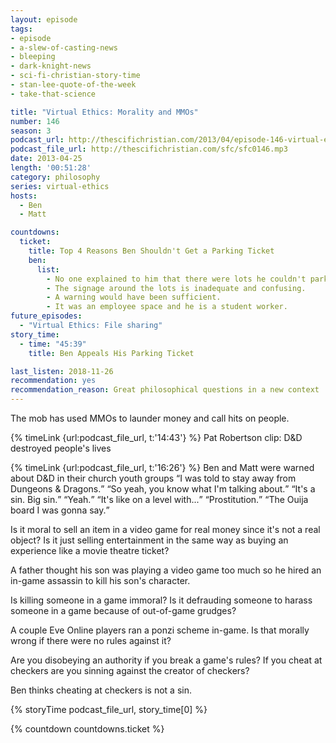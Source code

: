 ```yaml
---
layout: episode
tags:
- episode
- a-slew-of-casting-news
- bleeping
- dark-knight-news
- sci-fi-christian-story-time
- stan-lee-quote-of-the-week
- take-that-science

title: "Virtual Ethics: Morality and MMOs"
number: 146
season: 3
podcast_url: http://thescifichristian.com/2013/04/episode-146-virtual-ethics-morality-and-mmos/
podcast_file_url: http://thescifichristian.com/sfc/sfc0146.mp3
date: 2013-04-25
length: '00:51:28'
category: philosophy
series: virtual-ethics
hosts:
  - Ben
  - Matt

countdowns:
  ticket:
    title: Top 4 Reasons Ben Shouldn't Get a Parking Ticket
    ben:
      list:
        - No one explained to him that there were lots he couldn't park in.
        - The signage around the lots is inadequate and confusing. 
        - A warning would have been sufficient. 
        - It was an employee space and he is a student worker. 
future_episodes:
  - "Virtual Ethics: File sharing"
story_time:
  - time: "45:39"
    title: Ben Appeals His Parking Ticket

last_listen: 2018-11-26
recommendation: yes
recommendation_reason: Great philosophical questions in a new context
---
```


The mob has used MMOs to launder money and call hits on people. 

{% timeLink {url:podcast_file_url, t:'14:43'} %}
Pat Robertson clip: D&D destroyed people's lives

<div class="quote">
  {% timeLink {url:podcast_file_url, t:'16:26'} %}
  <span class="quote-context is-size-6">Ben and Matt were warned about D&D in their church youth groups</span>
  <q class="matt">I was told to stay away from Dungeons & Dragons.</q>
  <q class="ben">So yeah, you know what I'm talking about.</q>
  <q class="matt">It's a sin. Big sin.</q>
  <q class="ben">Yeah.</q>
  <q class="matt">It's like on a level with...</q>
  <q class="ben">Prostitution.</q>
  <q class="matt">The Ouija board I was gonna say.</q>
</div>

Is it moral to sell an item in a video game for real money since it's not a real object? Is it just selling entertainment in the same way as buying an experience like a movie theatre ticket? 

A father thought his son was playing a video game too much so he hired an in-game assassin to kill his son's character. 

Is killing someone in a game immoral? Is it defrauding someone to harass someone in a game because of out-of-game grudges? 

A couple Eve Online players ran a ponzi scheme in-game. Is that morally wrong if there were no rules against it? 

Are you disobeying an authority if you break a game's rules? If you cheat at checkers are you sinning against the creator of checkers? 

Ben thinks cheating at checkers is not a sin. 

{% storyTime podcast_file_url, story_time[0] %}

{% countdown countdowns.ticket %}